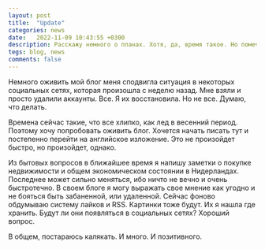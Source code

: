 ```yaml
---
layout: post
title:  "Update"
categories: news
date:   2022-11-09 10:43:55 +0300
description: Расскажу немного о планах. Хотя, да, время такое. Но помечтать то можно
tegs: blog, news
comments: false
---
```

Немного оживить мой блог меня сподвигла ситуация в некоторых социальных сетях, которая произошла с неделю назад.
Мне взяли и просто удалили аккаунты. Все. Я их восстановила. Но не все. Думаю, что делать.

Времена сейчас такие, что все хлипко, как лед в весенний период. Поэтому хочу попробовать оживить блог. 
Хочется начать писать тут и постепенно перейти на английское изложение. Это не произойдет быстро, но произойдет, однако.

Из бытовых вопросов в ближайшее время я напишу заметки о покупке недвижимости и общем экономическом состоянии в Нидерландах.
Последнее может сильно меняться, ибо ничто не вечно и очень быстротечно. В своем блоге я могу выражать свое мнение как угодно и не бояться быть забаненной, или удаленной. Сейчас фоново обдумываю систему лайков и RSS. Картинки тоже будут. Их я нашла где хранить. Будут ли они появляться в социальных сетях? Хороший вопрос.

В общем, постараюсь калякать. И много. И позитивного. 